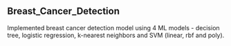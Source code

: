 ## Breast_Cancer_Detection

Implemented breast cancer detection model using 4 ML models - decision tree, logistic regression, k-nearest neighbors and SVM (linear, rbf and poly).
